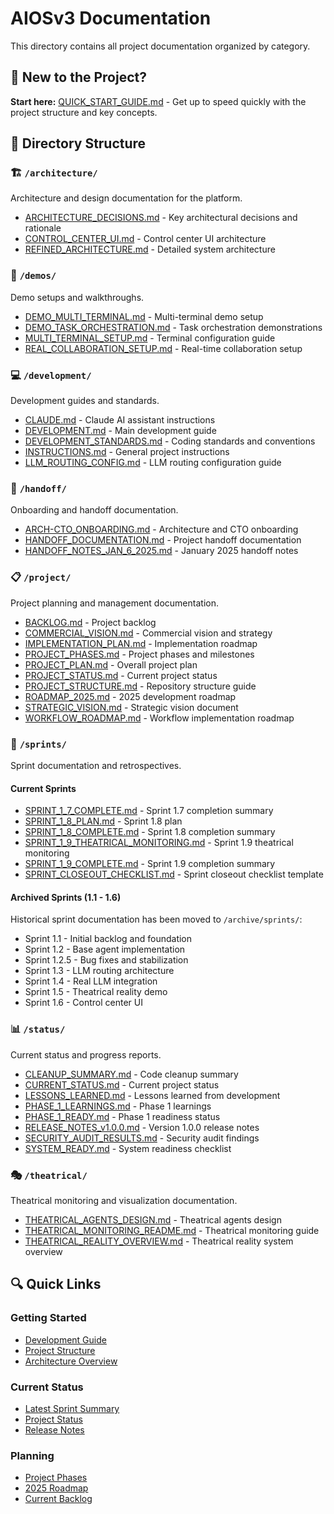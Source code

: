# AIOSv3 Documentation

This directory contains all project documentation organized by category.

## 🚀 New to the Project?

**Start here:** [QUICK_START_GUIDE.md](QUICK_START_GUIDE.md) - Get up to speed quickly with the project structure and key concepts.

## 📂 Directory Structure

### 🏗️ `/architecture/`
Architecture and design documentation for the platform.
- [ARCHITECTURE_DECISIONS.md](architecture/ARCHITECTURE_DECISIONS.md) - Key architectural decisions and rationale
- [CONTROL_CENTER_UI.md](architecture/CONTROL_CENTER_UI.md) - Control center UI architecture
- [REFINED_ARCHITECTURE.md](architecture/REFINED_ARCHITECTURE.md) - Detailed system architecture

### 🎯 `/demos/`
Demo setups and walkthroughs.
- [DEMO_MULTI_TERMINAL.md](demos/DEMO_MULTI_TERMINAL.md) - Multi-terminal demo setup
- [DEMO_TASK_ORCHESTRATION.md](demos/DEMO_TASK_ORCHESTRATION.md) - Task orchestration demonstrations
- [MULTI_TERMINAL_SETUP.md](demos/MULTI_TERMINAL_SETUP.md) - Terminal configuration guide
- [REAL_COLLABORATION_SETUP.md](demos/REAL_COLLABORATION_SETUP.md) - Real-time collaboration setup

### 💻 `/development/`
Development guides and standards.
- [CLAUDE.md](development/CLAUDE.md) - Claude AI assistant instructions
- [DEVELOPMENT.md](development/DEVELOPMENT.md) - Main development guide
- [DEVELOPMENT_STANDARDS.md](development/DEVELOPMENT_STANDARDS.md) - Coding standards and conventions
- [INSTRUCTIONS.md](development/INSTRUCTIONS.md) - General project instructions
- [LLM_ROUTING_CONFIG.md](development/LLM_ROUTING_CONFIG.md) - LLM routing configuration guide

### 🤝 `/handoff/`
Onboarding and handoff documentation.
- [ARCH-CTO_ONBOARDING.md](handoff/ARCH-CTO_ONBOARDING.md) - Architecture and CTO onboarding
- [HANDOFF_DOCUMENTATION.md](handoff/HANDOFF_DOCUMENTATION.md) - Project handoff documentation
- [HANDOFF_NOTES_JAN_6_2025.md](handoff/HANDOFF_NOTES_JAN_6_2025.md) - January 2025 handoff notes

### 📋 `/project/`
Project planning and management documentation.
- [BACKLOG.md](project/BACKLOG.md) - Project backlog
- [COMMERCIAL_VISION.md](project/COMMERCIAL_VISION.md) - Commercial vision and strategy
- [IMPLEMENTATION_PLAN.md](project/IMPLEMENTATION_PLAN.md) - Implementation roadmap
- [PROJECT_PHASES.md](project/PROJECT_PHASES.md) - Project phases and milestones
- [PROJECT_PLAN.md](project/PROJECT_PLAN.md) - Overall project plan
- [PROJECT_STATUS.md](project/PROJECT_STATUS.md) - Current project status
- [PROJECT_STRUCTURE.md](project/PROJECT_STRUCTURE.md) - Repository structure guide
- [ROADMAP_2025.md](project/ROADMAP_2025.md) - 2025 development roadmap
- [STRATEGIC_VISION.md](project/STRATEGIC_VISION.md) - Strategic vision document
- [WORKFLOW_ROADMAP.md](project/WORKFLOW_ROADMAP.md) - Workflow implementation roadmap

### 🏃 `/sprints/`
Sprint documentation and retrospectives.

#### Current Sprints
- [SPRINT_1_7_COMPLETE.md](sprints/SPRINT_1_7_COMPLETE.md) - Sprint 1.7 completion summary
- [SPRINT_1_8_PLAN.md](sprints/SPRINT_1_8_PLAN.md) - Sprint 1.8 plan
- [SPRINT_1_8_COMPLETE.md](sprints/SPRINT_1_8_COMPLETE.md) - Sprint 1.8 completion summary
- [SPRINT_1_9_THEATRICAL_MONITORING.md](sprints/SPRINT_1_9_THEATRICAL_MONITORING.md) - Sprint 1.9 theatrical monitoring
- [SPRINT_1_9_COMPLETE.md](sprints/SPRINT_1_9_COMPLETE.md) - Sprint 1.9 completion summary
- [SPRINT_CLOSEOUT_CHECKLIST.md](sprints/SPRINT_CLOSEOUT_CHECKLIST.md) - Sprint closeout checklist template

#### Archived Sprints (1.1 - 1.6)
Historical sprint documentation has been moved to `/archive/sprints/`:
- Sprint 1.1 - Initial backlog and foundation
- Sprint 1.2 - Base agent implementation
- Sprint 1.2.5 - Bug fixes and stabilization
- Sprint 1.3 - LLM routing architecture
- Sprint 1.4 - Real LLM integration
- Sprint 1.5 - Theatrical reality demo
- Sprint 1.6 - Control center UI

### 📊 `/status/`
Current status and progress reports.
- [CLEANUP_SUMMARY.md](status/CLEANUP_SUMMARY.md) - Code cleanup summary
- [CURRENT_STATUS.md](status/CURRENT_STATUS.md) - Current project status
- [LESSONS_LEARNED.md](status/LESSONS_LEARNED.md) - Lessons learned from development
- [PHASE_1_LEARNINGS.md](status/PHASE_1_LEARNINGS.md) - Phase 1 learnings
- [PHASE_1_READY.md](status/PHASE_1_READY.md) - Phase 1 readiness status
- [RELEASE_NOTES_v1.0.0.md](status/RELEASE_NOTES_v1.0.0.md) - Version 1.0.0 release notes
- [SECURITY_AUDIT_RESULTS.md](status/SECURITY_AUDIT_RESULTS.md) - Security audit findings
- [SYSTEM_READY.md](status/SYSTEM_READY.md) - System readiness checklist

### 🎭 `/theatrical/`
Theatrical monitoring and visualization documentation.
- [THEATRICAL_AGENTS_DESIGN.md](theatrical/THEATRICAL_AGENTS_DESIGN.md) - Theatrical agents design
- [THEATRICAL_MONITORING_README.md](theatrical/THEATRICAL_MONITORING_README.md) - Theatrical monitoring guide
- [THEATRICAL_REALITY_OVERVIEW.md](theatrical/THEATRICAL_REALITY_OVERVIEW.md) - Theatrical reality system overview

## 🔍 Quick Links

### Getting Started
- [Development Guide](development/DEVELOPMENT.md)
- [Project Structure](project/PROJECT_STRUCTURE.md)
- [Architecture Overview](architecture/REFINED_ARCHITECTURE.md)

### Current Status
- [Latest Sprint Summary](sprints/SPRINT_1_9_COMPLETE.md)
- [Project Status](status/CURRENT_STATUS.md)
- [Release Notes](status/RELEASE_NOTES_v1.0.0.md)

### Planning
- [Project Phases](project/PROJECT_PHASES.md)
- [2025 Roadmap](project/ROADMAP_2025.md)
- [Current Backlog](project/BACKLOG.md)